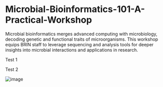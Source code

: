 # Microbial-Bioinformatics-101-A-Practical-Workshop
Microbial bioinformatics merges advanced computing with microbiology, decoding genetic and functional traits of microorganisms. This workshop equips BRIN staff to leverage sequencing and analysis tools for deeper insights into microbial interactions and applications in research.


Test 1

Test 2

![image](https://github.com/zahranoviana/Microbial-Bioinformatics-101-A-Practical-Workshop/assets/97138684/77f54c24-cd2a-4a9e-a707-863ce94a2e2f)
